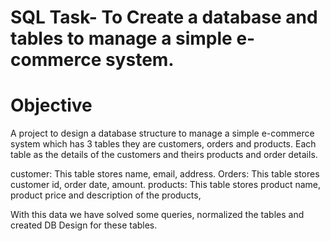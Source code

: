 # SQL Task- To Create a database and tables to manage a simple e-commerce system. 
 
 # Objective
  
  A project to design a database structure to manage a simple e-commerce system which has 3 tables they are customers, orders and products. Each table as the details of the customers and theirs products and order details.

   customer: This table stores name, email, address.
   Orders: This table stores customer id, order date, amount.
   products: This table stores product name, product price and description of the products,

With this data we have solved some queries, normalized the tables and created DB Design for these tables.